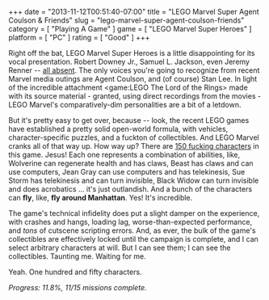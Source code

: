 +++
date = "2013-11-12T00:51:40-07:00"
title = "LEGO Marvel Super Agent Coulson & Friends"
slug = "lego-marvel-super-agent-coulson-friends"
category = [ "Playing A Game" ]
game = [ "LEGO Marvel Super Heroes" ]
platform = [ "PC" ]
rating = [ "Good" ]
+++

Right off the bat, LEGO Marvel Super Heroes is a little disappointing for its vocal presentation.  Robert Downey Jr., Samuel L. Jackson, even Jeremy Renner -- <a href="http://www.imdb.com/title/tt2620204">all absent</a>.  The only voices you're going to recognize from recent Marvel media outings are Agent Coulson, and (of course) Stan Lee.  In light of the incredible attachment <game:LEGO The Lord of the Rings> made with its source material - granted, using direct recordings from the movies - LEGO Marvel's comparatively-dim personalities are a bit of a letdown.

But it's pretty easy to get over, because -- look, the recent LEGO games have established a pretty solid open-world formula, with vehicles, character-specific puzzles, and a fuckton of collectibles.  And LEGO Marvel cranks all of that way up.  How way up?  There are <a href="http://en.wikipedia.org/wiki/Lego_Marvel_Super_Heroes#Characters">150 fucking characters</a> in this game.  Jesus!  Each one represents a combination of abilities, like, Wolverine can regenerate health and has claws, Beast has claws and can use computers, Jean Gray can use computers and has telekinesis, Sue Storm has telekinesis and can turn invisible, Black Widow can turn invisible and does acrobatics ... it's just outlandish.  And a bunch of the characters can <b>fly</b>, like, <b>fly around Manhattan</b>.  Yes!  It's incredible.

The game's technical infidelity does put a slight damper on the experience, with crashes and hangs, loading lag, worse-than-expected performance, and <i>tons</i> of cutscene scripting errors.  And, as ever, the bulk of the game's collectibles are effectively locked until the campaign is complete, and I can select arbitrary characters at will.  But I can see them; I can see the collectibles.  Taunting me.  Waiting for me.

Yeah.  One hundred and fifty characters.

<i>Progress: 11.8%, 11/15 missions complete.</i>